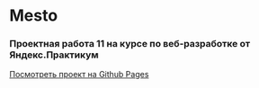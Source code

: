 # Mesto

### Проектная работа 11 на курсе по веб-разработке от Яндекс.Практикум

[Посмотреть проект на Github Pages](https://sanfili.github.io/)

